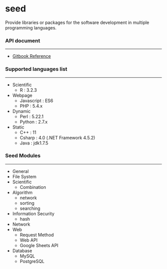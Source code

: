 # seed
Provide libraries or packages for the software development in multiple programming languages.

### API document
---

* [Gitbook Reference](https://www.gitbook.com/book/jiankaiwang/seed)

### Supported languages list
---

* Scientific
	* R : 3.2.3
* Webpage
	* Javascript : ES6
	* PHP : 5.4.x
* Dynamic
	* Perl : 5.22.1
	* Python : 2.7.x
* Static
	* C++ : 11
	* Csharp : 4.0 \(.NET Framework 4.5.2\)
	* Java : jdk1.7.5

### Seed Modules
---

* General
* File System
* Scientific
	* Combination
* Algorithm
	* network
	* sorting
	* searching
* Information Security
	* hash
* Network
* Web
	* Request Method
	* Web API
	* Google Sheets API
* Database
	* MySQL
	* PostgreSQL

